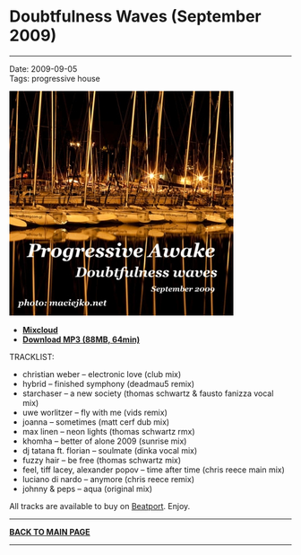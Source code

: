 # Doubtfulness Waves (September 2009)

----

Date: 2009-09-05    
Tags: progressive house    

[![Shivioua - Doubtfulness Waves (September 2009)](./images/doubtfulness-waves-september-2009.jpg)](https://www.mixcloud.com/progressiveawake2010/doubtfulness-waves-september-2009/)  

* [**Mixcloud**](https://www.mixcloud.com/progressiveawake2010/doubtfulness-waves-september-2009/)
* [**Download MP3 (88MB, 64min)**](https://1drv.ms/u/s!Alo3H0XlzdZxgR9NFbrQLg9AzsLF?e=vVKTHN)  

TRACKLIST:  

* christian weber – electronic love (club mix)
* hybrid – finished symphony (deadmau5 remix)
* starchaser – a new society (thomas schwartz & fausto fanizza vocal mix)
* uwe worlitzer – fly with me (vids remix)
* joanna – sometimes (matt cerf dub mix)
* max linen – neon lights (thomas schwartz rmx)
* khomha – better of alone 2009 (sunrise mix)
* dj tatana ft. florian – soulmate (dinka vocal mix)
* fuzzy hair – be free (thomas schwartz mix)
* feel, tiff lacey, alexander popov – time after time (chris reece main mix)
* luciano di nardo – anymore (chris reece remix)
* johnny & peps – aqua (original mix)

All tracks are available to buy on <a href="http://beatport.com" target="_blank">Beatport</a>.
Enjoy.


----

[**BACK TO MAIN PAGE**](./README.md)

---- 
